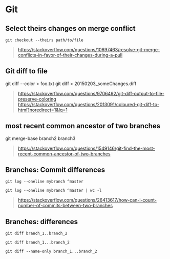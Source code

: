 # Git



## Select theirs changes on merge conflict
```
git checkout --theirs path/to/file
```

> https://stackoverflow.com/questions/10697463/resolve-git-merge-conflicts-in-favor-of-their-changes-during-a-pull

## Git diff to file

git diff --color > foo.txt
git diff > 20150203_someChanges.diff

> https://stackoverflow.com/questions/9706492/git-diff-output-to-file-preserve-coloring
> https://stackoverflow.com/questions/2013091/coloured-git-diff-to-html?noredirect=1&lq=1


## most recent common ancestor of two branches

git merge-base branch2 branch3

> https://stackoverflow.com/questions/1549146/git-find-the-most-recent-common-ancestor-of-two-branches


## Branches: Commit differences
```
git log --oneline mybranch ^master
```

```
git log --oneline mybranch ^master | wc -l
```

> https://stackoverflow.com/questions/26413617/how-can-i-count-number-of-commits-between-two-branches

## Branches: differences

```
git diff branch_1..branch_2

git diff branch_1...branch_2
```

```
git diff --name-only branch_1...branch_2
```